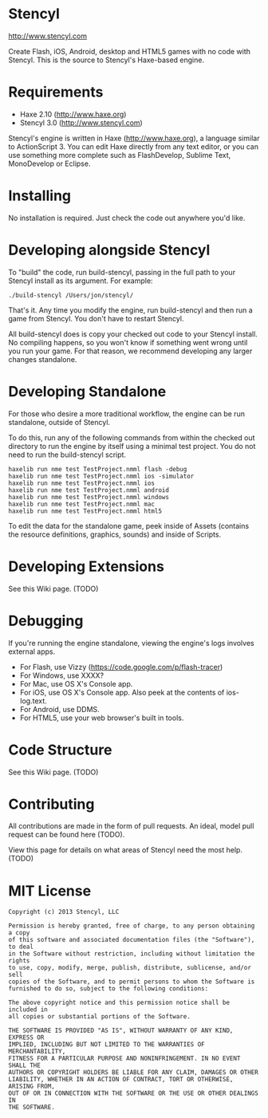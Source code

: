 Stencyl
==============

http://www.stencyl.com

Create Flash, iOS, Android, desktop and HTML5 games with no code with Stencyl. This is the source to Stencyl's Haxe-based engine.


Requirements
==============

* Haxe 2.10 (http://www.haxe.org)
* Stencyl 3.0 (http://www.stencyl.com)

Stencyl's engine is written in Haxe (http://www.haxe.org), a language similar to ActionScript 3. 
You can edit Haxe directly from any text editor, or you can use something more complete such as FlashDevelop, 
Sublime Text, MonoDevelop or Eclipse.


Installing
==============

No installation is required. Just check the code out anywhere you'd like.


Developing alongside Stencyl
==============

To "build" the code, run build-stencyl, passing in the full path to your Stencyl install as its argument. For example:

```
./build-stencyl /Users/jon/stencyl/
```

That's it. Any time you modify the engine, run build-stencyl and then run a game from Stencyl. You 
don't have to restart Stencyl.

All build-stencyl does is copy your checked out code to your Stencyl install. No compiling happens, 
so you won't know if something went wrong until you run your game. For that reason, we recommend developing
any larger changes standalone.


Developing Standalone
==============

For those who desire a more traditional workflow, the engine can be run standalone, outside of Stencyl.

To do this, run any of the following commands from within the checked out directory to run the engine by itself using a minimal test project. You do not need to run the build-stencyl script.

```
haxelib run nme test TestProject.nmml flash -debug
haxelib run nme test TestProject.nmml ios -simulator
haxelib run nme test TestProject.nmml ios
haxelib run nme test TestProject.nmml android
haxelib run nme test TestProject.nmml windows
haxelib run nme test TestProject.nmml mac
haxelib run nme test TestProject.nmml html5
```

To edit the data for the standalone game, peek inside of Assets (contains the resource definitions, graphics, sounds) and inside of Scripts.


Developing Extensions
==============

See this Wiki page. (TODO)


Debugging
==============

If you're running the engine standalone, viewing the engine's logs involves external apps.

* For Flash, use Vizzy (https://code.google.com/p/flash-tracer)
* For Windows, use XXXX?
* For Mac, use OS X's Console app.
* For iOS, use OS X's Console app. Also peek at the contents of ios-log.text.
* For Android, use DDMS.
* For HTML5, use your web browser's built in tools.



Code Structure
==============

See this Wiki page. (TODO)


Contributing
==============

All contributions are made in the form of pull requests. An ideal, model pull request can be found here (TODO).

View this page for details on what areas of Stencyl need the most help. (TODO)


MIT License
==============

```
Copyright (c) 2013 Stencyl, LLC

Permission is hereby granted, free of charge, to any person obtaining a copy
of this software and associated documentation files (the "Software"), to deal
in the Software without restriction, including without limitation the rights
to use, copy, modify, merge, publish, distribute, sublicense, and/or sell
copies of the Software, and to permit persons to whom the Software is
furnished to do so, subject to the following conditions:

The above copyright notice and this permission notice shall be included in
all copies or substantial portions of the Software.

THE SOFTWARE IS PROVIDED "AS IS", WITHOUT WARRANTY OF ANY KIND, EXPRESS OR
IMPLIED, INCLUDING BUT NOT LIMITED TO THE WARRANTIES OF MERCHANTABILITY,
FITNESS FOR A PARTICULAR PURPOSE AND NONINFRINGEMENT. IN NO EVENT SHALL THE
AUTHORS OR COPYRIGHT HOLDERS BE LIABLE FOR ANY CLAIM, DAMAGES OR OTHER
LIABILITY, WHETHER IN AN ACTION OF CONTRACT, TORT OR OTHERWISE, ARISING FROM,
OUT OF OR IN CONNECTION WITH THE SOFTWARE OR THE USE OR OTHER DEALINGS IN
THE SOFTWARE.
```
